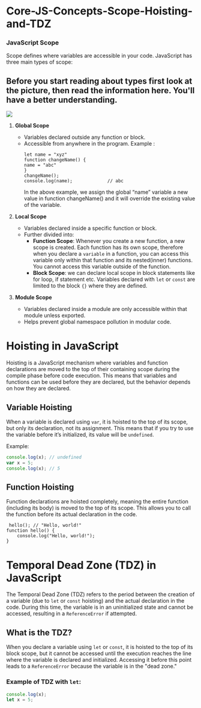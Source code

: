 # Core-JS-Concepts-Scope-Hoisting-and-TDZ
### JavaScript Scope  
Scope defines where variables are accessible in your code. JavaScript has three main types of scope:  

## Before you start reading about types first look at the picture, then read the information here. You'll have a better understanding.

<img src="https://miro.medium.com/v2/resize:fit:720/format:webp/1*I5kTkljF6GIVc56lVccjAw.png">

1. **Global Scope**  
   - Variables declared outside any function or block.  
   - Accessible from anywhere in the program.
     Example :
     ```
     let name = "xyz"
     function changeName() {
     name = "abc"               
     }
     changeName();
     console.log(name);             // abc
     ```
     In the above example, we assign the global “name” variable a new value in function changeName() and it will override the existing value of the variable.

2. **Local Scope**  
   - Variables declared inside a specific function or block.  
   - Further divided into:  
     - **Function Scope**: Whenever you create a new function, a new scope is created. Each function has its own scope, therefore when you declare a `variable` in a function, you can 
      access this variable only within that function and its nested(inner) functions. You cannot access this variable outside of the function.
     - **Block Scope**: we can declare local scope in block statements like for loop, if statement etc. Variables declared with `let` or `const` are limited to the block `{}` where they 
     are defined.  

3. **Module Scope**  
   - Variables declared inside a module are only accessible within that module unless exported.  
   - Helps prevent global namespace pollution in modular code.  



# Hoisting in JavaScript

Hoisting is a JavaScript mechanism where variables and function declarations are moved to the top of their containing scope during the compile phase before code execution. This means that variables and functions can be used before they are declared, but the behavior depends on how they are declared.

## Variable Hoisting

When a variable is declared using `var`, it is hoisted to the top of its scope, but only its declaration, not its assignment. This means that if you try to use the variable before it’s initialized, its value will be `undefined`.

Example:

```javascript
console.log(x); // undefined
var x = 5;
console.log(x); // 5
```
## Function Hoisting


Function declarations are hoisted completely, meaning the entire function (including its body) is moved to the top of its scope. This allows you to call the function before its actual declaration in the code.

```
 hello(); // "Hello, world!"
function hello() {
    console.log("Hello, world!");
}
```

# Temporal Dead Zone (TDZ) in JavaScript

The Temporal Dead Zone (TDZ) refers to the period between the creation of a variable (due to `let` or `const` hoisting) and the actual declaration in the code. During this time, the variable is in an uninitialized state and cannot be accessed, resulting in a `ReferenceError` if attempted.

## What is the TDZ?

When you declare a variable using `let` or `const`, it is hoisted to the top of its block scope, but it cannot be accessed until the execution reaches the line where the variable is declared and initialized. Accessing it before this point leads to a `ReferenceError` because the variable is in the "dead zone."

### Example of TDZ with `let`:

```javascript
console.log(x); 
let x = 5;
